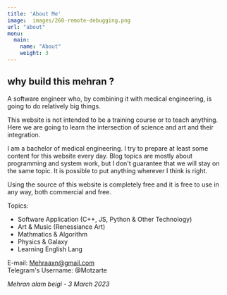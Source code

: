 ```yaml
---
title: 'About Me'
image:  images/260-remote-debugging.png
url: "about"
menu:
  main:
    name: "About"
    weight: 3
---
```


## why build this mehran ?

A software engineer who, by combining it with medical engineering, is going to do relatively big things.

This website is not intended to be a training course or to teach anything.
Here we are going to learn the intersection of science and art and their integration.

I am a bachelor of medical engineering.
I try to prepare at least some content for this website every day. Blog topics are mostly about programming and system work, but I don't guarantee that we will stay on the same topic. It is possible to put anything wherever I think is right.


Using the source of this website is completely free and it is free to use in any way, both commercial and free.

Topics:

- Software Application (C++, JS, Python & Other Technology)
- Art & Music (Renessiance Art)
- Mathmatics & Algorithm
- Physics & Galaxy
- Learning English Lang

E-mail: Mehraaxn@gmail.com <br>
Telegram's Username: @Motzarte

*Mehran alam beigi - 3 March 2023*
